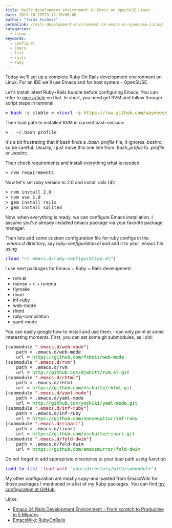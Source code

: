 ```yaml
---
title: Rails development environment in Emacs on OpenSuSE Linux
date: 2013-10-29T23:12:15+00:00
author: "Taras Kushnir"
permalink: /rails-development-environment-in-emacs-on-opensuse-linux/
categories:
  - Linux
keywords:
  - config.el
  - Emacs
  - list
  - rails
  - ruby
---
```

Today we'll set up a complete Ruby On Rails development environment on Linux. For an IDE we'll use Emacs and for host system - OpenSUSE.

Let's install latest Ruby+Rails bundle before configuring Emacs. You can refer to <a title="Rails on OpenSUSE 12.1" href="http://alphacluster.wordpress.com/2012/03/29/rails-on-opensuse-12-1/" target="_blank">nice article</a> on that. In short, you need get RVM and follow through script steps in terminal:

<pre><span style="color: #0000ff;"><span style="color: #000000;">></span> bash</span> -s stable < <(<span style="color: #0000ff;">curl</span> -s <span style="color: #808000;">https://raw.github.com/wayneeseguin/rvm/master/binscripts/rvm-installer</span>)</pre>

Then load path to installed RVM in current bash session:

<pre><span style="color: #000000;">></span> . ~/.bash_profile</pre>

It's a bit frustrating that if bash finds a _.bash_profile_ file, it ignores _.bashrc_, so be careful. Usually, I just move this one line from _.bash_profile_ to _.profile_ or _.bashrc_.

Then check requirements and install everything what is needed

<pre>> rvm requirements</pre>

Now let's set ruby version to 2.0 and install rails (4):

<pre>> rvm install 2.0
> rvm use 2.0
> gem install rails
> gem install sqlite3</pre>

Now, when everything is ready, we can configure Emacs installation. I assume you've already installed emacs package via your favorite package manager.
  
Then lets add some custom configuration file for ruby configs in the _.emacs.d_ directory, say _ruby-configuration.el_ and add it to your .emacs file using

<pre>(<span style="color: #0000ff;">load</span> <span style="color: #339966;">"~/.emacs.d/ruby-configuration.el"</span>)</pre>

<!--more-->

I use next packages for Emacs + Ruby + Rails development:

  * rvm.el
  * rsense + ri + rurema
  * flymake
  * rinari
  * inf-ruby
  * web-mode
  * rhtml
  * ruby-compilation
  * yaml-mode

You can easily google how to install and use them. I can only point at some interesting moments. First, you can set some git submodules, as I did:

<pre>[submodule <span style="color: #800000;">".emacs.d/web-mode"</span>]
    path = .emacs.d/web-mode
    url = <span style="color: #008000;">https://github.com/fxbois/web-mode</span>
[submodule <span style="color: #800000;">".emacs.d/rvm"</span>]
    path = .emacs.d/rvm
    url = <span style="color: #008000;">http://github.com/djwhitt/rvm.el.git</span>
[submodule <span style="color: #800000;">".emacs.d/rhtml"</span>]
    path = .emacs.d/rhtml
    url = <span style="color: #008000;">https://github.com/eschulte/rhtml.git</span>
[submodule <span style="color: #800000;">".emacs.d/yaml-mode"</span>]
    path = .emacs.d/yaml-mode
    url = <span style="color: #008000;">http://github.com/yoshiki/yaml-mode.git</span>
[submodule <span style="color: #800000;">".emacs.d/inf-ruby"</span>]
    path = .emacs.d/inf-ruby
    url = <span style="color: #008000;">https://github.com/nonsequitur/inf-ruby</span>
[submodule <span style="color: #800000;">".emacs.d/rinari"</span>]
    path = .emacs.d/rinari
    url = <span style="color: #008000;">https://github.com/eschulte/rinari.git</span>
[submodule <span style="color: #800000;">".emacs.d/fold-dwim"</span>]
    path = .emacs.d/fold-dwim
    url = <span style="color: #008000;">https://github.com/emacsmirror/fold-dwim</span></pre>

Do not forget to add appropriate directories to your load path using function

<pre>(<span style="color: #0000ff;">add-to-list</span> <span style="color: #993366;">'load-path</span> <span style="color: #339966;">"your/directory/with/submodule"</span>)</pre>

My other configuration are mostly copy-and-pasted from EmacsWiki for those packages I mentioned in a list of my Ruby packages. You can find <a href="https://github.com/Ribtoks/configs/blob/master/.emacs.d/elisp/ruby-config.el" target="_blank">my configuration at GitHub</a>.

Links:

  * <a href="http://viget.com/extend/emacs-24-rails-development-environment-from-scratch-to-productive-in-5-minu" target="_blank">Emacs 24 Rails Development Environment - From *scratch* to Productive in 5 Minutes</a>
  * <a href="http://www.emacswiki.org/emacs/RubyOnRails" target="_blank">EmacsWiki: RubyOnRails</a>
